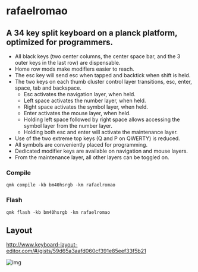 # rafaelromao

## A 34 key split keyboard on a planck platform, optimized for programmers.

- All black keys (two center columns, the center space bar, and the 3 outer keys in the last row) are dispensable.
- Home row mods make modifiers easier to reach.
- The esc key will send esc when tapped and backtick when shift is held.
- The two keys on each thumb cluster control layer transitions, esc, enter, space, tab and backspace.
  - Esc activates the navigation layer, when held.
  - Left space activates the number layer, when held.
  - Right space activates the symbol layer, when held.
  - Enter activates the mouse layer, when held.
  - Holding left space followed by right space allows accessing the symbol layer from the number layer.
  - Holding both esc and enter will activate the maintenance layer.
- Use of the two extreme top keys (Q and P on QWERTY) is reduced.
- All symbols are conveniently placed for programming.
- Dedicated modifier keys are available on navigation and mouse layers.
- From the maintenance layer, all other layers can be toggled on.

### Compile

`qmk compile -kb bm40hsrgb -km rafaelromao`

### Flash

`qmk flash -kb bm40hsrgb -km rafaelromao`

## Layout

http://www.keyboard-layout-editor.com/#/gists/59d65a3aafd060cf391e85eef33f5b21

![img](https://i.imgur.com/CWQcK0f.png)